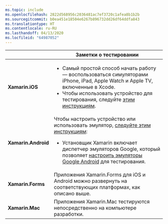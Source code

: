 ```yaml
---
ms.topic: include
ms.openlocfilehash: 2822d568956c2036481ac7ef3720c1afea8b1b2b
ms.sourcegitcommit: b0ea451e18504e6267b896732dd26df64ddfa843
ms.translationtype: HT
ms.contentlocale: ru-RU
ms.lasthandoff: 04/13/2020
ms.locfileid: "64987052"
---
```

||Заметки о тестировании|
|---|---|
|**Xamarin.iOS**|<ul><li>Самый простой способ начать работу — воспользоваться симуляторами iPhone, iPad, Apple Watch и Apple TV, включенные в Xcode.</li><li>Чтобы использовать устройство для тестирования, следуйте <a href="~/ios/get-started/installation/device-provisioning/index.md">этим инструкциям</a>.</li></ul>|
|**Xamarin.Android**|Чтобы настроить устройство или использовать эмулятор, <a href="~/android/get-started/installation/set-up-device-for-development.md">следуйте этим инструкциям</a>:<ul><li>Установщик Xamarin включает диспетчер эмуляторов Google, который позволяет <a href="~/android/deploy-test/debugging/android-sdk-emulator/index.md">настроить эмуляторы Google Android</a> для тестирования.</li></ul>|
|**Xamarin.Forms**|Приложения Xamarin.Forms для iOS и Android можно развернуть на соответствующих платформах, как описано выше.|
|**Xamarin.Mac**|Приложения Xamarin.Mac тестируются непосредственно на компьютере разработки.|
